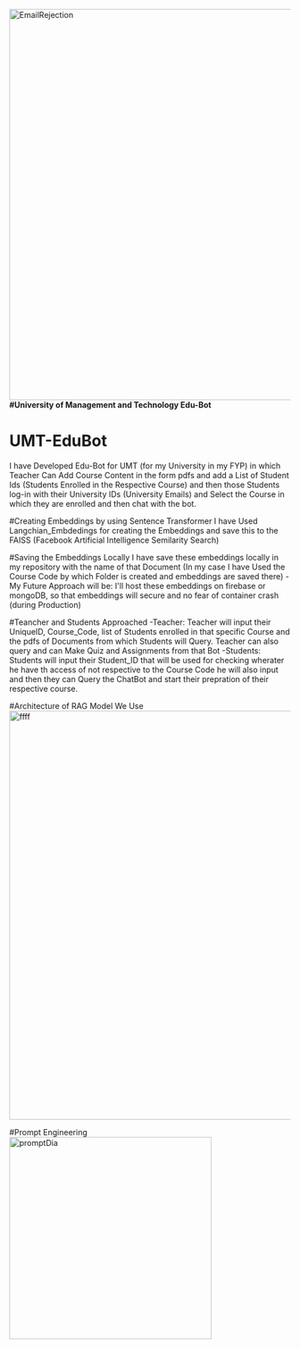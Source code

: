 <img width="700" alt="EmailRejection" src="https://github.com/bilal443makik/UMT-EduBot/assets/141304031/63b19d1c-3904-48ec-bac3-b5f1c67df128">**#University of Management and Technology Edu-Bot**
# UMT-EduBot
I have Developed Edu-Bot for UMT (for my University in my FYP) in which Teacher Can Add Course Content in the form pdfs and add a List of Student Ids (Students Enrolled in the Respective Course) and then those Students log-in with their University IDs (University Emails) and Select the Course in which they are enrolled and then chat with the bot. 

#Creating Embeddings by using Sentence Transformer 
I have Used Langchian_Embdedings for creating the Embeddings and save this to the FAISS (Facebook Artificial Intelligence Semilarity Search) 

#Saving the Embeddings Locally 
I have save these embeddings locally in my repository with the name of that Document (In my case I have Used the Course Code by which Folder is created and embeddings are saved there)
-My Future Approach will be: I'll host these embeddings on firebase or mongoDB, so that embeddings will secure and no fear of container crash (during Production)

#Teancher and Students Approached
-Teacher: Teacher will input their UniqueID, Course_Code, list of Students enrolled in that specific Course and the pdfs of Documents from which Students will Query. Teacher can also query and can Make Quiz and Assignments from that Bot
-Students: Students will input their Student_ID that will be used for checking wherater he have th access of not respective to the Course Code he will also input and then they can Query the ChatBot and start their prepration of their respective course.

#Architecture of RAG Model We Use
<img width="732" alt="ffff" src="https://github.com/bilal443makik/UMT-EduBot/assets/141304031/6f2a9a36-c734-430b-bf13-3e710fe39993">

#Prompt Engineering
<img width="362" alt="promptDia" src="https://github.com/bilal443makik/UMT-EduBot/assets/141304031/6e4202cd-76fb-4bbf-b8fc-84e66af5ef32">
